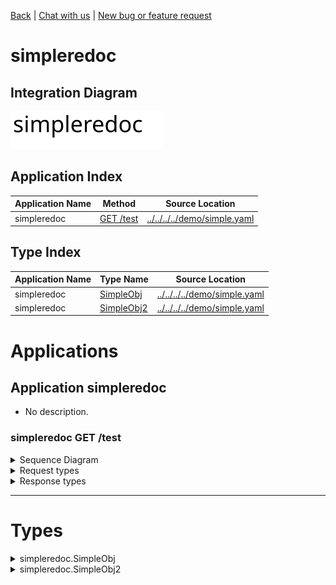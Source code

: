 

[Back](../README.md) | [Chat with us]() | [New bug or feature request]()


# simpleredoc

## Integration Diagram
![](integration.svg)







## Application Index
| Application Name | Method | Source Location |
----|----|----
simpleredoc | [GET /test](#simpleredoc-GETtest) | [../../../../demo/simple.yaml](../../../../demo/simple.yaml)|  

## Type Index
| Application Name | Type Name | Source Location |
----|----|----
simpleredoc | [SimpleObj](#simpleredoc.SimpleObj) | [../../../../demo/simple.yaml](../../../../demo/simple.yaml)|
simpleredoc | [SimpleObj2](#simpleredoc.SimpleObj2) | [../../../../demo/simple.yaml](../../../../demo/simple.yaml)|




# Applications





## Application simpleredoc

- No description.









### <a name=simpleredoc-GETtest></a>simpleredoc GET /test


<details>
<summary>Sequence Diagram</summary>

![](simpleredoc/gettest.svg)
</details>

<details>
<summary>Request types</summary>

#### Request types







</details>
<details>
<summary>Response types</summary>

#### Response types





![](simpleredoc/simpleobj.svg)



</details>

---




# Types




<details>
<summary>simpleredoc.SimpleObj</summary>

### simpleredoc.SimpleObj

- 

![](simpleredoc/simpleobjsimple.svg)

[Full Diagram](simpleredoc/simpleobj.svg)

#### Fields

| Field name | Type | Description |
|----|----|----|
| name | string | |

</details>
<details>
<summary>simpleredoc.SimpleObj2</summary>

### simpleredoc.SimpleObj2

- 

![](simpleredoc/simpleobj2simple.svg)

[Full Diagram](simpleredoc/simpleobj2.svg)

#### Fields

| Field name | Type | Description |
|----|----|----|
| name | SimpleObj | |

</details>

<div class="footer">

